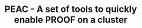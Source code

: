---
layout: default
title: PEAC - A set of tools to quickly enable PROOF on a cluster
authors: Gerri Ganis and Martin Vala
publication: International Conference on Computing in High Energy and Nuclear Physics 2012 (CHEP2012) 21–25 May 2012, New York, USA
type: ROOT
doi: 10.1088/1742-6596/396/3/032044
---
